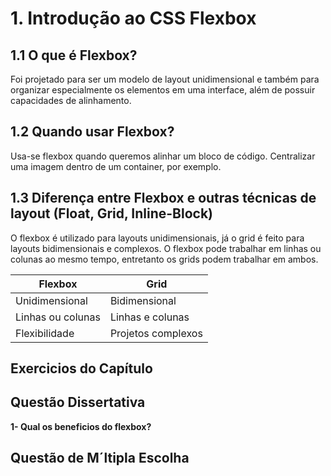 # **1. Introdução ao CSS Flexbox**

## **1.1 O que é Flexbox?**
Foi projetado para ser um modelo de layout unidimensional e também para organizar especialmente os elementos em uma interface, além de possuir capacidades de alinhamento.

## **1.2 Quando usar Flexbox?**
Usa-se flexbox quando queremos alinhar um bloco de código. Centralizar uma imagem dentro de um container, por exemplo.

## **1.3 Diferença entre Flexbox e outras técnicas de layout (Float, Grid, Inline-Block)**
O flexbox é utilizado para layouts unidimensionais, já o grid é feito para layouts bidimensionais e complexos. O flexbox pode trabalhar em linhas ou colunas ao mesmo tempo, entretanto os grids podem trabalhar em ambos.

| Flexbox | Grid |
|---------|------|
| Unidimensional | Bidimensional |
| Linhas ou colunas | Linhas e colunas |
| Flexibilidade | Projetos complexos |

## Exercicios do Capítulo
## Questão Dissertativa

**1- Qual os beneficios do flexbox?**

## Questão de M´ltipla Escolha